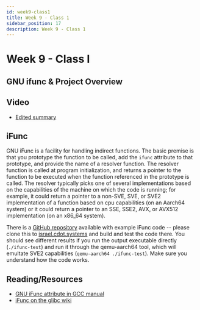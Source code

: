 ```yaml
---
id: week9-class1
title: Week 9 - Class 1
sidebar_position: 17
description: Week 9 - Class 1
---
```


# Week 9 - Class I

## GNU ifunc & Project Overview

## Video

- [Edited summary](https://web.microsoftstream.com/video/28a4f8e7-c96c-4662-9adc-8d67aa409868)

## iFunc

GNU iFunc is a facility for handling indirect functions. The basic premise is that you prototype the function to be called, add the `ifunc` attribute to that prototype, and provide the name of a resolver function. The resolver function is called at program initialization, and returns a pointer to the function to be executed when the function referenced in the prototype is called. The resolver typically picks one of several implementations based on the capabilities of the machine on which the code is running; for example, it could return a pointer to a non-SVE, SVE, or SVE2 implementation of a function based on cpu capabilities (on an Aarch64 system) or it could return a pointer to an SSE, SSE2, AVX, or AVX512 implementation (on an x86_64 system).

There is a [GitHub repository](https://github.com/ctyler/ifunc-aarch64-demo) available with example iFunc code -- please clone this to [israel.cdot.systems](/D-ExtraResources/servers.md#aarch64-israelcdotsystems) and build and test the code there. You should see different results if you run the output executable directly (`./ifunc-test`) and run it through the qemu-aarch64 tool, which will emultate SVE2 capabilities (`qemu-aarch64 ./ifunc-test`). Make sure you understand how the code works.

## Reading/Resources

- [GNU iFunc attribute in GCC manual](https://gcc.gnu.org/onlinedocs/gcc-12.2.0/gcc/Common-Function-Attributes.html#index-ifunc-function-attribute)
- [iFunc on the glibc wiki](https://sourceware.org/glibc/wiki/GNU_IFUNC)
